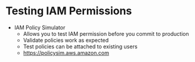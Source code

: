 # Testing IAM Permissions

- IAM Policy Simulator
  - Allows you to test IAM permission before you commit to production
  - Validate policies work as expected
  - Test policies can be attached to existing users
  - https://policysim.aws.amazon.com
